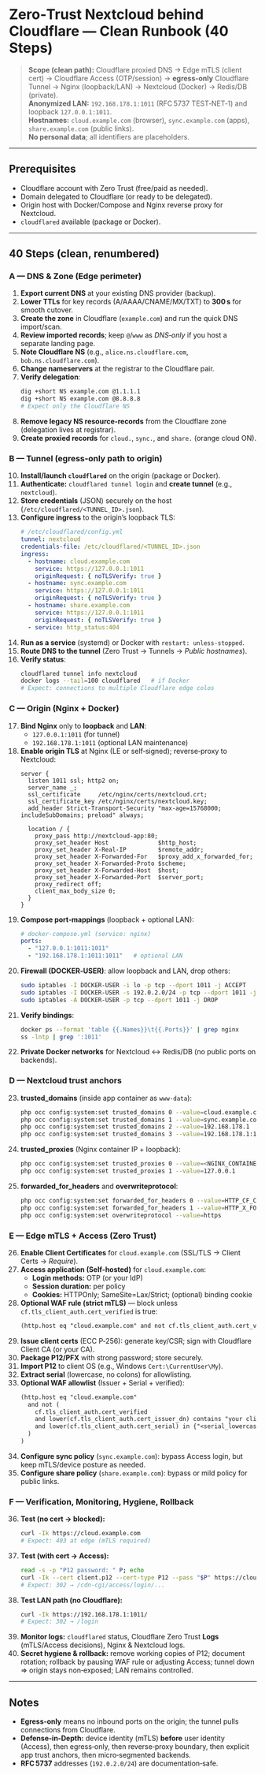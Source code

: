 # Zero‑Trust Nextcloud behind Cloudflare — Clean Runbook (40 Steps)

> **Scope (clean path):** Cloudflare proxied DNS → Edge mTLS (client cert) → Cloudflare Access (OTP/session) → **egress‑only** Cloudflare Tunnel → Nginx (loopback/LAN) → Nextcloud (Docker) → Redis/DB (private).  
> **Anonymized LAN:** `192.168.178.1:1011` (RFC 5737 TEST‑NET‑1) and loopback `127.0.0.1:1011`.  
> **Hostnames:** `cloud.example.com` (browser), `sync.example.com` (apps), `share.example.com` (public links).  
> **No personal data**; all identifiers are placeholders.

---

## Prerequisites
- Cloudflare account with Zero Trust (free/paid as needed).
- Domain delegated to Cloudflare (or ready to be delegated).
- Origin host with Docker/Compose and Nginx reverse proxy for Nextcloud.
- `cloudflared` available (package or Docker).

---

## 40 Steps (clean, renumbered)

### A — DNS & Zone (Edge perimeter)
1. **Export current DNS** at your existing DNS provider (backup).  
2. **Lower TTLs** for key records (A/AAAA/CNAME/MX/TXT) to **300 s** for smooth cutover.  
3. **Create the zone** in Cloudflare (`example.com`) and run the quick DNS import/scan.  
4. **Review imported records**; keep `@`/`www` as *DNS‑only* if you host a separate landing page.  
5. **Note Cloudflare NS** (e.g., `alice.ns.cloudflare.com`, `bob.ns.cloudflare.com`).  
6. **Change nameservers** at the registrar to the Cloudflare pair.  
7. **Verify delegation**:
   ```bash
   dig +short NS example.com @1.1.1.1
   dig +short NS example.com @8.8.8.8
   # Expect only the Cloudflare NS
   ```
8. **Remove legacy NS resource‑records** from the Cloudflare zone (delegation lives at registrar).  
9. **Create proxied records** for `cloud.`, `sync.`, and `share.` (orange cloud ON).

### B — Tunnel (egress‑only path to origin)
10. **Install/launch `cloudflared`** on the origin (package or Docker).  
11. **Authenticate:** `cloudflared tunnel login` and **create tunnel** (e.g., `nextcloud`).  
12. **Store credentials** (JSON) securely on the host (`/etc/cloudflared/<TUNNEL_ID>.json`).  
13. **Configure ingress** to the origin’s loopback TLS:
    ```yaml
    # /etc/cloudflared/config.yml
    tunnel: nextcloud
    credentials-file: /etc/cloudflared/<TUNNEL_ID>.json
    ingress:
      - hostname: cloud.example.com
        service: https://127.0.0.1:1011
        originRequest: { noTLSVerify: true }
      - hostname: sync.example.com
        service: https://127.0.0.1:1011
        originRequest: { noTLSVerify: true }
      - hostname: share.example.com
        service: https://127.0.0.1:1011
        originRequest: { noTLSVerify: true }
      - service: http_status:404
    ```
14. **Run as a service** (systemd) or Docker with `restart: unless-stopped`.  
15. **Route DNS to the tunnel** (Zero Trust → Tunnels → *Public hostnames*).  
16. **Verify status**:
    ```bash
    cloudflared tunnel info nextcloud
    docker logs --tail=100 cloudflared   # if Docker
    # Expect: connections to multiple Cloudflare edge colos
    ```

### C — Origin (Nginx + Docker)
17. **Bind Nginx** only to **loopback** and **LAN**:
    - `127.0.0.1:1011` (for tunnel)
    - `192.168.178.1:1011` (optional LAN maintenance)
18. **Enable origin TLS** at Nginx (LE or self‑signed); reverse‑proxy to Nextcloud:
    ```nginx
    server {
      listen 1011 ssl; http2 on;
      server_name _;
      ssl_certificate     /etc/nginx/certs/nextcloud.crt;
      ssl_certificate_key /etc/nginx/certs/nextcloud.key;
      add_header Strict-Transport-Security "max-age=15768000; includeSubDomains; preload" always;

      location / {
        proxy_pass http://nextcloud-app:80;
        proxy_set_header Host              $http_host;
        proxy_set_header X-Real-IP         $remote_addr;
        proxy_set_header X-Forwarded-For   $proxy_add_x_forwarded_for;
        proxy_set_header X-Forwarded-Proto $scheme;
        proxy_set_header X-Forwarded-Host  $host;
        proxy_set_header X-Forwarded-Port  $server_port;
        proxy_redirect off;
        client_max_body_size 0;
      }
    }
    ```
19. **Compose port‑mappings** (loopback + optional LAN):
    ```yaml
    # docker-compose.yml (service: nginx)
    ports:
      - "127.0.0.1:1011:1011"
      - "192.168.178.1:1011:1011"   # optional LAN
    ```
20. **Firewall (DOCKER‑USER)**: allow loopback and LAN, drop others:
    ```bash
    sudo iptables -I DOCKER-USER -i lo -p tcp --dport 1011 -j ACCEPT
    sudo iptables -I DOCKER-USER -s 192.0.2.0/24 -p tcp --dport 1011 -j ACCEPT
    sudo iptables -A DOCKER-USER -p tcp --dport 1011 -j DROP
    ```
21. **Verify bindings**:
    ```bash
    docker ps --format 'table {{.Names}}\t{{.Ports}}' | grep nginx
    ss -lntp | grep ':1011'
    ```
22. **Private Docker networks** for Nextcloud ↔ Redis/DB (no public ports on backends).

### D — Nextcloud trust anchors
23. **trusted_domains** (inside app container as `www-data`):
    ```bash
    php occ config:system:set trusted_domains 0 --value=cloud.example.com
    php occ config:system:set trusted_domains 1 --value=sync.example.com
    php occ config:system:set trusted_domains 2 --value=192.168.178.1
    php occ config:system:set trusted_domains 3 --value=192.168.178.1:1011
    ```
24. **trusted_proxies** (Nginx container IP + loopback):
    ```bash
    php occ config:system:set trusted_proxies 0 --value=<NGINX_CONTAINER_IP>
    php occ config:system:set trusted_proxies 1 --value=127.0.0.1
    ```
25. **forwarded_for_headers** and **overwriteprotocol**:
    ```bash
    php occ config:system:set forwarded_for_headers 0 --value=HTTP_CF_CONNECTING_IP
    php occ config:system:set forwarded_for_headers 1 --value=HTTP_X_FORWARDED_FOR
    php occ config:system:set overwriteprotocol --value=https
    ```

### E — Edge mTLS + Access (Zero Trust)
26. **Enable Client Certificates** for `cloud.example.com` (SSL/TLS → Client Certs → *Require*).  
27. **Access application (Self‑hosted)** for `cloud.example.com`:
    - **Login methods:** OTP (or your IdP)  
    - **Session duration:** per policy  
    - **Cookies:** HTTPOnly; SameSite=Lax/Strict; (optional) binding cookie
28. **Optional WAF rule (strict mTLS)** — block unless `cf.tls_client_auth.cert_verified` is true:
    ```txt
    (http.host eq "cloud.example.com" and not cf.tls_client_auth.cert_verified)
    ```
29. **Issue client certs** (ECC P‑256): generate key/CSR; sign with Cloudflare Client CA (or your CA).  
30. **Package P12/PFX** with strong password; store securely.  
31. **Import P12** to client OS (e.g., Windows `Cert:\CurrentUser\My`).  
32. **Extract serial** (lowercase, no colons) for allowlisting.  
33. **Optional WAF allowlist** (Issuer + Serial + verified):
    ```txt
    (http.host eq "cloud.example.com"
      and not (
        cf.tls_client_auth.cert_verified
        and lower(cf.tls_client_auth.cert_issuer_dn) contains "your client ca name"
        and lower(cf.tls_client_auth.cert_serial) in {"<serial_lowercase_no_colons>"}
      )
    )
    ```
34. **Configure sync policy** (`sync.example.com`): bypass Access login, but keep mTLS/device posture as needed.  
35. **Configure share policy** (`share.example.com`): bypass or mild policy for public links.

### F — Verification, Monitoring, Hygiene, Rollback
36. **Test (no cert → blocked):**
    ```bash
    curl -Ik https://cloud.example.com
    # Expect: 403 at edge (mTLS required)
    ```
37. **Test (with cert → Access):**
    ```bash
    read -s -p "P12 password: " P; echo
    curl -Ik --cert client.p12 --cert-type P12 --pass "$P" https://cloud.example.com
    # Expect: 302 → /cdn-cgi/access/login/...
    ```
38. **Test LAN path (no Cloudflare):**
    ```bash
    curl -Ik https://192.168.178.1:1011/
    # Expect: 302 → /login
    ```
39. **Monitor logs:** `cloudflared` status, Cloudflare Zero Trust **Logs** (mTLS/Access decisions), Nginx & Nextcloud logs.  
40. **Secret hygiene & rollback:** remove working copies of P12; document rotation; rollback by pausing WAF rule or adjusting Access; tunnel down ⇒ origin stays non‑exposed; LAN remains controlled.

---

## Notes
- **Egress‑only** means no inbound ports on the origin; the tunnel pulls connections from Cloudflare.  
- **Defense‑in‑Depth:** device identity (mTLS) **before** user identity (Access), then egress‑only, then reverse‑proxy boundary, then explicit app trust anchors, then micro‑segmented backends.  
- **RFC 5737** addresses (`192.0.2.0/24`) are documentation‑safe.


